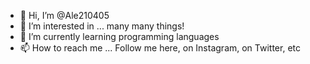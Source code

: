 - 👋 Hi, I’m @Ale210405
- 👀 I’m interested in ... many many things!
- 🌱 I’m currently learning programming languages
- 📫 How to reach me ... Follow me here, on Instagram, on Twitter, etc
